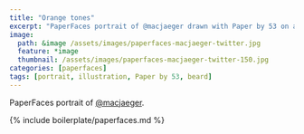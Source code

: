 ```yaml
---
title: "Orange tones"
excerpt: "PaperFaces portrait of @macjaeger drawn with Paper by 53 on an iPad."
image:   
  path: &image /assets/images/paperfaces-macjaeger-twitter.jpg 
  feature: *image
  thumbnail: /assets/images/paperfaces-macjaeger-twitter-150.jpg
categories: [paperfaces]
tags: [portrait, illustration, Paper by 53, beard]
---
```


PaperFaces portrait of [@macjaeger](https://twitter.com/macjaeger).

{% include boilerplate/paperfaces.md %}
